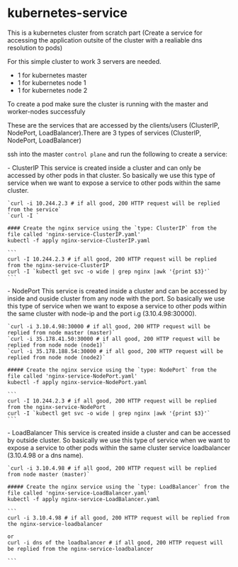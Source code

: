 # kubernetes-service
This is a kubernetes cluster from scratch part (Create a service for accessing the application outsite of the cluster with a realiable dns resolution to pods)


For this simple cluster to work 3 servers are needed.
 - 1 for kubernetes master
 - 1 for kubernetes node 1
 - 1 for kubernetes node 2


To create a pod make sure the cluster is running with the master and worker-nodes successfuly

These are the services that are accessed by the clients/users (ClusterIP, NodePort, LoadBalancer).There are 3 types of services (ClusterIP, NodePort, LoadBalancer)

ssh into the master `control plane` and run the following to create a service:

</hr>
- ClusterIP
    This service is created inside a cluster and can only be accessed by other pods in that cluster. So basically we use this type of service when we want to expose a service to other pods within the same cluster. 
    
    `curl -i 10.244.2.3 # if all good, 200 HTTP request will be replied from the service`
    `curl -I `

    #### Create the nginx service using the `type: ClusterIP` from the file called 'nginx-service-ClusterIP.yaml'
    kubectl -f apply nginx-service-ClusterIP.yaml

    ```
    curl -I 10.244.2.3 # if all good, 200 HTTP request will be replied from the nginx-service-ClusterIP
    curl -I `kubectl get svc -o wide | grep nginx |awk '{print $3}'`
    ```
</hr>
- NodePort
    This service is created inside a cluster and can be accessed by inside and ouside cluster from any node with the port. So basically we use this type of service when we want to expose a service to other pods within the same cluster with node-ip and the port i.g (3.10.4.98:30000). 

    `curl -i 3.10.4.98:30000 # if all good, 200 HTTP request will be replied from node master (master)`
    `curl -i 35.178.41.50:30000 # if all good, 200 HTTP request will be replied from node node (node1)`
    `curl -i 35.178.188.54:30000 # if all good, 200 HTTP request will be replied from node node (node2)`

    ##### Create the nginx service using the `type: NodePort` from the file called 'nginx-service-NodePort.yaml'
    kubectl -f apply nginx-service-NodePort.yaml

    ```
    curl -I 10.244.2.3 # if all good, 200 HTTP request will be replied from the nginx-service-NodePort
    curl -I `kubectl get svc -o wide | grep nginx |awk '{print $3}'`
    ```

</hr>
- LoadBalancer
    This service is created inside a cluster and can be accessed by outside cluster. So basically we use this type of service when we want to expose a service to other pods within the same cluster service loadbalancer (3.10.4.98 or a dns name). 

    `curl -i 3.10.4.98 # if all good, 200 HTTP request will be replied from node master (master)`

    ##### Create the nginx service using the `type: LoadBalancer` from the file called 'nginx-service-LoadBalancer.yaml'
    kubectl -f apply nginx-service-LoadBalancer.yaml

    ```
    curl -i 3.10.4.98 # if all good, 200 HTTP request will be replied from the nginx-service-loadbalancer 

    or 
    curl -i dns of the loadbalancer # if all good, 200 HTTP request will be replied from the nginx-service-loadbalancer 

    ```


